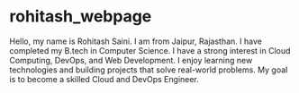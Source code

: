 # rohitash_webpage
Hello, my name is Rohitash Saini. I am from Jaipur, Rajasthan. I have completed my B.tech in Computer Science. I have a strong interest in Cloud Computing, DevOps, and Web Development. I enjoy learning new technologies and building projects that solve real-world problems. My goal is to become a skilled Cloud and DevOps Engineer.

